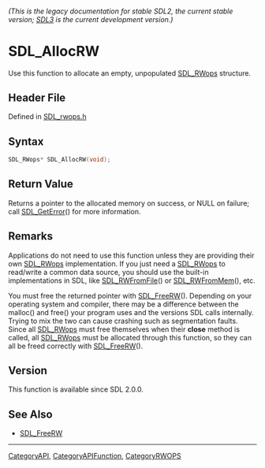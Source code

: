 ###### (This is the legacy documentation for stable SDL2, the current stable version; [SDL3](https://wiki.libsdl.org/SDL3/) is the current development version.)
# SDL_AllocRW

Use this function to allocate an empty, unpopulated [SDL_RWops](SDL_RWops) structure.

## Header File

Defined in [SDL_rwops.h](https://github.com/libsdl-org/SDL/blob/SDL2/include/SDL_rwops.h)

## Syntax

```c
SDL_RWops* SDL_AllocRW(void);

```

## Return Value

Returns a pointer to the allocated memory on success, or NULL on failure;
call [SDL_GetError](SDL_GetError)() for more information.

## Remarks

Applications do not need to use this function unless they are providing
their own [SDL_RWops](SDL_RWops) implementation. If you just need a
[SDL_RWops](SDL_RWops) to read/write a common data source, you should use
the built-in implementations in SDL, like
[SDL_RWFromFile](SDL_RWFromFile)() or [SDL_RWFromMem](SDL_RWFromMem)(),
etc.

You must free the returned pointer with [SDL_FreeRW](SDL_FreeRW)().
Depending on your operating system and compiler, there may be a difference
between the malloc() and free() your program uses and the versions SDL
calls internally. Trying to mix the two can cause crashing such as
segmentation faults. Since all [SDL_RWops](SDL_RWops) must free themselves
when their **close** method is called, all [SDL_RWops](SDL_RWops) must be
allocated through this function, so they can all be freed correctly with
[SDL_FreeRW](SDL_FreeRW)().

## Version

This function is available since SDL 2.0.0.

## See Also

- [SDL_FreeRW](SDL_FreeRW)

----
[CategoryAPI](CategoryAPI), [CategoryAPIFunction](CategoryAPIFunction), [CategoryRWOPS](CategoryRWOPS)

